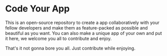
# Code Your App

This is an open-source repository to create a app collaboratively with your fellow developers and make them as feature-packed as possible and beautiful as you want.
You can also make a unique app of your own and put it here, we welcome you all to contribute and enjoy.
 
That's it not gonna bore you all. Just contribute while enjoying.
